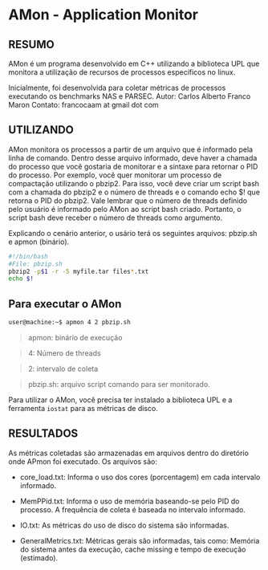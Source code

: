 
# AMon - Application Monitor

## RESUMO

AMon é um programa desenvolvido em C++ utilizando a biblioteca UPL que monitora a utilização de recursos de processos específicos no linux.

Inicialmente, foi desenvolvida para coletar métricas de processos executando os benchmarks NAS e PARSEC.
Autor: Carlos Alberto Franco Maron
Contato: francocaam at gmail dot com

## UTILIZANDO

AMon monitora os processos a partir de um arquivo que é informado pela linha de comando. Dentro desse arquivo informado, deve haver a chamada do processo que você gostaria de monitorar e a sintaxe para retornar o PID do processo. Por exemplo, você quer monitorar um processo de compactação utilizando o pbzip2. Para isso, você deve criar um script bash com a chamada do pbzip2 e o número de threads e o comando echo $! que retorna o PID do pbzip2. Vale lembrar que  o número de threads definido pelo usuário é informado pelo AMon ao script bash criado. Portanto, o script bash deve receber o número de threads como argumento.

Explicando o cenário anterior, o usário terá os seguintes arquivos: pbzip.sh e apmon (binário).
```bash
#!/bin/bash
#File: pbzip.sh
pbzip2 -p$1 -r -5 myfile.tar files*.txt
echo $!
```

## Para executar o AMon

```bash
user@machine:~$ apmon 4 2 pbzip.sh
```
> apmon: binário de execução

> 4: Número de threads

> 2: intervalo de coleta

> pbzip.sh: arquivo script comando para ser monitorado.


Para utilizar o AMon, você precisa ter instalado a biblioteca UPL e a ferramenta `iostat` para as métricas de disco.


## RESULTADOS

As métricas coletadas são armazenadas em arquivos dentro do diretório onde APmon foi executado.
Os arquivos são:

- core_load.txt: Informa o uso dos cores (porcentagem) em cada intervalo informado.

- MemPPid.txt: Informa o uso de memória baseando-se pelo PID do processo. A frequência de coleta é baseada no intervalo informado.

- IO.txt: As métricas do uso de disco do sistema são informadas.

- GeneralMetrics.txt: Métricas gerais são informadas, tais como: Memória do sistema antes da execução, cache missing e tempo de execução (estimado).
